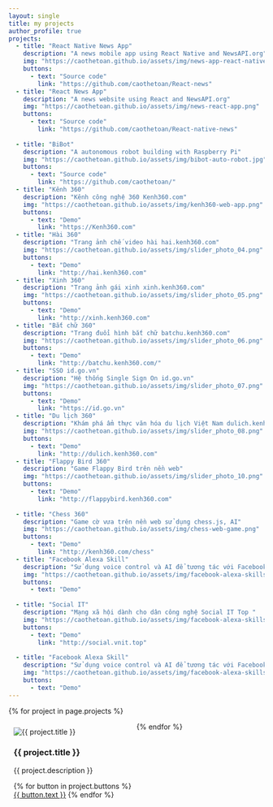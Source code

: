 ```yaml
---
layout: single
title: my projects
author_profile: true
projects:
  - title: "React Native News App"
    description: "A news mobile app using React Native and NewsAPI.org"
    img: "https://caothetoan.github.io/assets/img/news-app-react-native.png"
    buttons:
      - text: "Source code"
        link: "https://github.com/caothetoan/React-news"
  - title: "React News App"
    description: "A news website using React and NewsAPI.org"
    img: "https://caothetoan.github.io/assets/img/news-react-app.png"
    buttons:
      - text: "Source code"
        link: "https://github.com/caothetoan/React-native-news"
		
  - title: "BiBot"
    description: "A autonomous robot building with Raspberry Pi"
    img: "https://caothetoan.github.io/assets/img/bibot-auto-robot.jpg"
    buttons:
      - text: "Source code"
        link: "https://github.com/caothetoan/"
  - title: "Kênh 360"
    description: "Kênh công nghệ 360 Kenh360.com"
    img: "https://caothetoan.github.io/assets/img/kenh360-web-app.png"
    buttons:
      - text: "Demo"
        link: "https://Kenh360.com"
  - title: "Hài 360"
    description: "Trang ảnh chế video hài hai.kenh360.com"
    img: "https://caothetoan.github.io/assets/img/slider_photo_04.png"
    buttons:
      - text: "Demo"
        link: "http://hai.kenh360.com"
  - title: "Xinh 360"
    description: "Trang ảnh gái xinh xinh.kenh360.com"
    img: "https://caothetoan.github.io/assets/img/slider_photo_05.png"
    buttons:
      - text: "Demo"
        link: "http://xinh.kenh360.com"
  - title: "Bắt chữ 360"
    description: "Trang đuổi hình bắt chữ batchu.kenh360.com"
    img: "https://caothetoan.github.io/assets/img/slider_photo_06.png"
    buttons:
      - text: "Demo"
        link: "http://batchu.kenh360.com/"
  - title: "SSO id.go.vn"
    description: "Hệ thống Single Sign On id.go.vn"
    img: "https://caothetoan.github.io/assets/img/slider_photo_07.png"
    buttons:
      - text: "Demo"
        link: "https://id.go.vn"		
  - title: "Du lịch 360"
    description: "Khám phá ẩm thực văn hóa du lịch Việt Nam dulich.kenh360.com"
    img: "https://caothetoan.github.io/assets/img/slider_photo_08.png"
    buttons:
      - text: "Demo"
        link: "http://dulich.kenh360.com"	
  - title: "Flappy Bird 360"
    description: "Game Flappy Bird trên nền web"
    img: "https://caothetoan.github.io/assets/img/slider_photo_10.png"
    buttons:
      - text: "Demo"
        link: "http://flappybird.kenh360.com"		
		
  - title: "Chess 360"
    description: "Game cờ vưa trên nền web sử dụng chess.js, AI"
    img: "https://caothetoan.github.io/assets/img/chess-web-game.png"
    buttons:
      - text: "Demo"
        link: "http://kenh360.com/chess"
  - title: "Facebook Alexa Skill"
    description: "Sử dụng voice control và AI để tương tác với Facebook qua Alexa device"
    img: "https://caothetoan.github.io/assets/img/facebook-alexa-skills.jpg"
    buttons:
      - text: "Demo"	
		
  - title: "Social IT"
    description: "Mạng xã hội dành cho dân công nghệ Social IT Top "
    img: "https://caothetoan.github.io/assets/img/facebook-alexa-skills.jpg"
    buttons:
      - text: "Demo"
	    link: "http://social.vnit.top"
		
  - title: "Facebook Alexa Skill"
    description: "Sử dụng voice control và AI để tương tác với Facebook qua Alexa device"
    img: "https://caothetoan.github.io/assets/img/facebook-alexa-skills.jpg"
    buttons:
      - text: "Demo"
---
```


<style media="screen">
  .project {
    width: 50%;
    max-width: 500px;
    float: left;
    padding: 10px;
    box-sizing: border-box;
}
</style>

{% for project in page.projects %}
<div class="project">
  <div class="thumbnail">
    <img src="{{ project.img }}" alt="{{ project.title }}">
  </div>
  <div class="caption">
    <h3>{{ project.title }}</h3>
    <p>{{ project.description }}</p>
      <p>
        {% for button in project.buttons %}
        <a href="{{ button.link }}" class="btn btn-primary" role="button">{{ button.text }}</a>
        {% endfor %}
      </p>
  </div>
</div>
{% endfor %}
